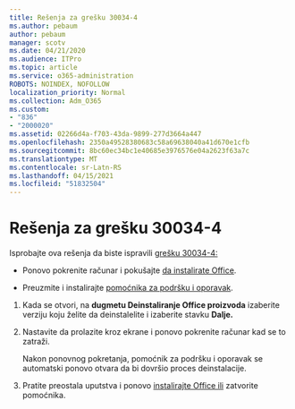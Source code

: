 ```yaml
---
title: Rešenja za grešku 30034-4
ms.author: pebaum
author: pebaum
manager: scotv
ms.date: 04/21/2020
ms.audience: ITPro
ms.topic: article
ms.service: o365-administration
ROBOTS: NOINDEX, NOFOLLOW
localization_priority: Normal
ms.collection: Adm_O365
ms.custom:
- "836"
- "2000020"
ms.assetid: 02266d4a-f703-43da-9899-277d3664a447
ms.openlocfilehash: 2350a49528380683c58a69638040a41d670e1cfb
ms.sourcegitcommit: 8bc60ec34bc1e40685e3976576e04a2623f63a7c
ms.translationtype: MT
ms.contentlocale: sr-Latn-RS
ms.lasthandoff: 04/15/2021
ms.locfileid: "51832504"
---
```

# <a name="solutions-for-error-30034-4"></a>Rešenja za grešku 30034-4

Isprobajte ova rešenja da biste ispravili [grešku 30034-4:](https://support.office.com/article/d5df89a9-0507-4b4c-92f9-22f457e630aa?wt.mc_id=Alchemy_ClientDIA)
  
- Ponovo pokrenite računar i pokušajte [da instalirate Office](https://portal.office.com/OLS/MySoftware.aspx).

- Preuzmite i instalirajte [pomoćnika za podršku i oporavak](https://aka.ms/SARA-OfficeUninstall-Alchemy).

1. Kada se otvori, na **dugmetu Deinstaliranje Office proizvoda** izaberite verziju koju želite da deinstalelite i izaberite stavku **Dalje.**

2. Nastavite da prolazite kroz ekrane i ponovo pokrenite računar kad se to zatraži.

    Nakon ponovnog pokretanja, pomoćnik za podršku i oporavak se automatski ponovo otvara da bi dovršio proces deinstalacije.

3. Pratite preostala uputstva i ponovo [instalirajte Office ili](https://portal.office.com/OLS/MySoftware.aspx) zatvorite pomoćnika.
